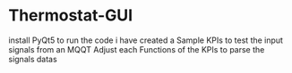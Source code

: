 # Thermostat-GUI
install PyQt5 to run the code
i have created a Sample KPIs to test the input signals from an MQQT
Adjust each Functions of the KPIs to parse the signals datas
